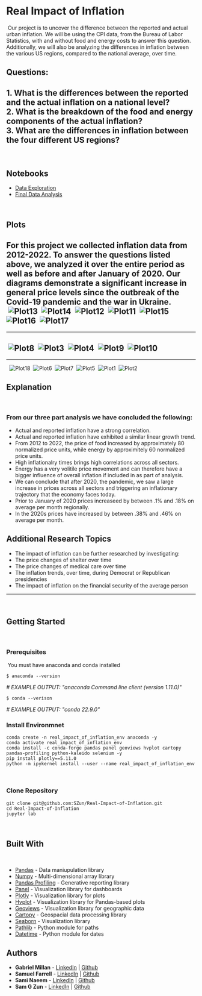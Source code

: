 # Real Impact of Inflation
​
Our project is to uncover the difference between the reported and actual urban inflation. We will be using the CPI data, from the Bureau of Labor Statistics, with and without food and energy costs to answer this question. Additionally, we will also be analyzing the differences in inflation between the various US regions, compared to the national average, over time.
​
## Questions:
​1. What is the differences between the reported and the actual inflation on a national level?
<br />
2. What is the breakdown of the food and energy components of the actual inflation?
<br />
3. What are the differences in inflation between the four different US regions?
​
---
​
## Notebooks
- [Data Exploration](./Data-Exploration.ipynb)
- [Final Data Analysis](./Final-Data-Analysis.ipynb)

​
## Plots
​
For this project we collected inflation data from 2012-2022. To answer the questions listed above, we analyzed it over the entire period as well as before and after January of 2020. Our diagrams demonstrate a significant increase in general price levels since the outbreak of the Covid-19 pandemic and the war in Ukraine.
<br />
​
![Plot13](./assets/images/national_prices_vs_national_prices_less_f&e_-_consumer_prices_2012-2022_plot.png)
​
![Plot14](./assets/images/national_prices_vs_national_prices_less_f&e_-_consumer_prices_2020-2022_plot.png)
​
![Plot12](./assets/images/national_prices_vs_national_prices_less_f&e_-_consumer_prices_2012-2019_plot.png)
​
![Plot11](./assets/images/national_price_vs_national_price_less_f&e_correlation_2012-2022_plot.png)
​
![Plot15](./assets/images/national_prices_vs_national_prices_less_f&e_-_percent_change_2012-2022_plot.png)
​
![Plot16](./assets/images/national_prices_vs_national_prices_less_f&e_-_percent_change_2012_2019_plot.png)
​
![Plot17](./assets/images/national_prices_vs_national_prices_less_f&e_-_percent_change_2020-2022_plot.png)
​
---
---
​
![Plot8](./assets/images/national_consumer_prices_2012-2022_plot.png)
​
![Plot3](./assets/images/categorical_consumer_price_correlations_2012-2019_plot.png)
​
![Plot4](./assets/images/categorical_consumer_price_correlations_2020-2022_plot.png)
​
![Plot9](./assets/images/national_consumer_prices_vs_national_consumer_prices_minus_food_&_energy_percent_changes_2012-2019_plot.png)
​
![Plot10](./assets/images/national_consumer_prices_vs_national_consumer_prices_minus_food_&_energy_percent_changes_2020-2022_plot.png)
​
---
---
​
​
![Plot18](./assets/images/regions_consumer_prices_2012-2022_plot.png)
​
![Plot6](./assets/images/nationa_and_regional_consumer_prices_2012-2022_plot.png)
​
![Plot7](./assets/images/national_&_regional_consumer_prices_correlation_plot.png)
​
![Plot5](./assets/images/monthly_regional_consumer_prices_january_2012_to_september_2022.png)
​
![Plot1](./assets/images/average_regional_consumer_price_percentage_change_2012-2019.png)
​
![Plot2](./assets/images/average_regional_consumer_price_percentage_change_2020-2022.png)
​
## Explanation
​
### From our three part analysis we have concluded the following:
- Actual and reported inflation have a strong correlation.
- Actual and reported inflation have exhibited a similar linear growth trend. 
- From 2012 to 2022, the price of food increased by approximately 80 normalized price units, while energy by approximitely 60 normalized price units.
- High inflationalry times brings high correlations across all sectors.
- Energy has a very volitile price movement and can therefore have a bigger influence of overall inflation if included in as part of analysis.
- We can conclude that after 2020, the pandemic, we saw a large increase in prices across all sectors and triggering an inflationary trajectory that the economy faces today.
- Prior to January of 2020 prices increaseed by  between .1% and .18% on average per month regionally.
- In the 2020s prices have increased by between .38% and .46% on average per month.
​
​
## Additional Research Topics
- The impact of inflation can be further researched by investigating:
- The price changes of shelter over time
- The price changes of medical care over time
- The inflation trends, over time, during Democrat or Republican presidencies
- The impact of inflation on the financial security of the average person
---
​
## Getting Started
​
### Prerequisites
​
You must have anaconda and conda installed
​
```
$ anaconda --version
```
*# EXAMPLE OUTPUT: "anaconda Command line client (version 1.11.0)"*
```
$ conda --verison
```
*# EXAMPLE OUTPUT: "conda 22.9.0"*
​
### Install Environmnet
```
conda create -n real_impact_of_inflation_env anaconda -y
conda activate real_impact_of_inflation_env
conda install -c conda-forge pandas panel geoviews hvplot cartopy pandas-profiling python-kaleido selenium -y
pip install plotly==5.11.0
python -m ipykernel install --user --name real_impact_of_inflation_env
```
​
### Clone Repository
```
git clone git@github.com:SZun/Real-Impact-of-Inflation.git
cd Real-Impact-of-Inflation
jupyter lab
```
​
## Built With
​
- [Pandas](https://pandas.pydata.org/docs/#) - Data maniupulation library
- [Numpy](https://numpy.org/) - Multi-dimensional array library
- [Pandas Profiling](https://github.com/ydataai/pandas-profiling) - Generative reporting library
- [Panel](https://panel.holoviz.org/) - Visualization library for dashboards
- [Plotly](https://plotly.com/python/) - Visualization library for plots
- [Hvplot](https://hvplot.holoviz.org/) - Visualization library for Pandas-based plots
- [Geoviews](https://geoviews.org/#) - Visualization library for geographic data
- [Cartopy](https://scitools.org.uk/cartopy/docs/latest/) - Geospacial data processing library
- [Seaborn](https://seaborn.pydata.org/) - Visualization library
- [Pathlib](https://plotly.com/python/) - Python module for paths
- [Datetime](https://plotly.com/python/) - Python module for dates
​
​
## Authors
- **Gabriel Millan** - [LinkedIn](https://www.linkedin.com/in/millangabriel/) | [Github](https://github.com/gjmillan)
- **Samuel Farrell** - [LinkedIn](https://www.linkedin.com/in/samuelcfarrell/) | [Github](https://github.com/SamCFarrell)
- **Sami Naeem** - [LinkedIn](https://www.linkedin.com/in/samimuhammad/) | [Github](https://github.com/SZun)
- **Sam G Zun** - [LinkedIn](https://www.linkedin.com/in/szun/) | [Github](https://github.com/SZun)